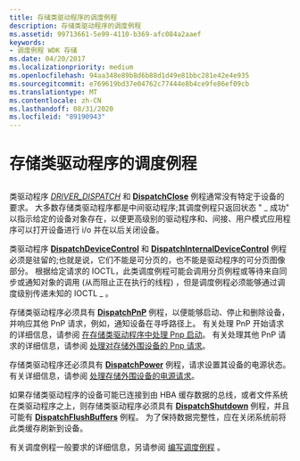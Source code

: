 ```yaml
---
title: 存储类驱动程序的调度例程
description: 存储类驱动程序的调度例程
ms.assetid: 99713661-5e99-4110-b369-afc084a2aaef
keywords:
- 调度例程 WDK 存储
ms.date: 04/20/2017
ms.localizationpriority: medium
ms.openlocfilehash: 94aa348e89b8d6b88d1d49e81bbc281e42e4e935
ms.sourcegitcommit: e769619bd37e04762c77444e8b4ce9fe86ef09cb
ms.translationtype: MT
ms.contentlocale: zh-CN
ms.lasthandoff: 08/31/2020
ms.locfileid: "89190943"
---
```

# <a name="storage-class-drivers-dispatch-routines"></a>存储类驱动程序的调度例程


## <span id="ddk_storage_class_drivers_dispatch_routines_kg"></span><span id="DDK_STORAGE_CLASS_DRIVERS_DISPATCH_ROUTINES_KG"></span>


类驱动程序 [*DRIVER_DISPATCH*](/windows-hardware/drivers/ddi/wdm/nc-wdm-driver_dispatch) 和 [**DispatchClose**](/windows-hardware/drivers/ddi/wdm/nc-wdm-driver_dispatch) 例程通常没有特定于设备的要求。 大多数存储类驱动程序都是中间驱动程序;其调度例程只返回状态 " \_ 成功" 以指示给定的设备对象存在，以便更高级别的驱动程序和、间接、用户模式应用程序可以打开设备进行 i/o 并在以后关闭设备。

类驱动程序 [**DispatchDeviceControl**](/windows-hardware/drivers/ddi/wdm/nc-wdm-driver_dispatch) 和 [**DispatchInternalDeviceControl**](/windows-hardware/drivers/ddi/wdm/nc-wdm-driver_dispatch) 例程必须是驻留的;也就是说，它们不能是可分页的，也不能是驱动程序的可分页图像部分。 根据给定请求的 IOCTL，此类调度例程可能会调用分页例程或等待来自同步或通知对象的调用 (从而阻止正在执行的线程) ，但是调度例程必须能够通过调度级别传递未知的 IOCTL \_ 。

存储类驱动程序必须具有 [**DispatchPnP**](/windows-hardware/drivers/ddi/wdm/nc-wdm-driver_dispatch) 例程，以便能够启动、停止和删除设备，并响应其他 PnP 请求，例如，通知设备在寻呼路径上。 有关处理 PnP 开始请求的详细信息，请参阅 [在存储类驱动程序中处理 Pnp 启动](handling-pnp-start-in-a-storage-class-driver.md)。 有关处理其他 PnP 请求的详细信息，请参阅 [处理对存储外围设备的 Pnp 请求](handling-pnp-requests-to-storage-peripherals.md)。

存储类驱动程序还必须具有 [**DispatchPower**](/windows-hardware/drivers/ddi/wdm/nc-wdm-driver_dispatch) 例程，请求设置其设备的电源状态。 有关详细信息，请参阅 [处理存储外围设备的电源请求](handling-power-requests-to-storage-peripherals.md)。

如果存储类驱动程序的设备可能已连接到由 HBA 缓存数据的总线，或者文件系统在类驱动程序之上，则存储类驱动程序必须具有 [**DispatchShutdown**](/windows-hardware/drivers/ddi/wdm/nc-wdm-driver_dispatch) 例程，并且可能有 [**DispatchFlushBuffers**](/windows-hardware/drivers/ddi/wdm/nc-wdm-driver_dispatch) 例程。 为了保持数据完整性，应在关闭系统前将此类缓存刷新到设备。

有关调度例程一般要求的详细信息，另请参阅 [编写调度例程](../kernel/writing-dispatch-routines.md) 。

 

